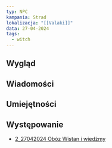 ```yaml
---
typ: NPC
kampania: Strad
lokalizacja: "[[Valaki]]"
data: 27-04-2024
tags:
  - witch
---
```


## Wygląd



## Wiadomości



## Umiejętności

## Występowanie
- [2_27042024 Obóz Wistan i wiedźmy](../sesje/2_27042024%20Ob%C3%B3z%20Wistan%20i%20wied%C5%BAmy.md)





